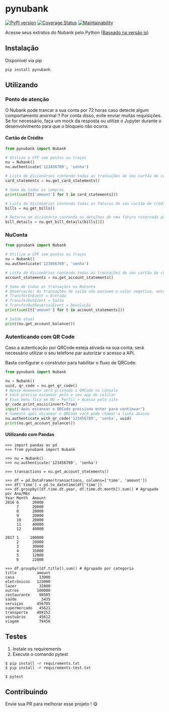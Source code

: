 # pynubank
[![PyPI version](https://badge.fury.io/py/pynubank.svg)](https://badge.fury.io/py/pynubank)
[![Coverage Status](https://coveralls.io/repos/github/andreroggeri/pynubank/badge.svg?branch=master)](https://coveralls.io/github/andreroggeri/pynubank?branch=master)
[![Maintainability](https://api.codeclimate.com/v1/badges/e550387e85d315a212af/maintainability)](https://codeclimate.com/github/andreroggeri/pynubank/maintainability)

Acesse seus extratos do Nubank pelo Python ([Baseado na versão js](https://github.com/Astrocoders/nubank-api))

## Instalação
Disponível via pip

`pip install pynubank`

## Utilizando

### Ponto de atenção
O Nubank pode trancar a sua conta por 72 horas caso detecte algum comportamento anormal !!
Por conta disso, evite enviar muitas requisições. Se for necessário, faça um mock da resposta ou utilize o Jupyter durante o desenvolvimento para que o bloqueio não ocorra.

#### Cartão de Crédito
```python
from pynubank import Nubank

# Utilize o CPF sem pontos ou traços
nu = Nubank()
nu.authenticate('123456789', 'senha')

# Lista de dicionários contendo todas as transações de seu cartão de crédito
card_statements = nu.get_card_statements()

# Soma de todas as compras
print(sum([t['amount'] for t in card_statements]))

# Lista de dicionários contendo todas as faturas do seu cartão de crédito
bills = nu.get_bills()

# Retorna um dicionário contendo os detalhes de uma fatura retornada por get_bills()
bill_details = nu.get_bill_details(bills[1])
```

### NuConta
```python
from pynubank import Nubank

# Utilize o CPF sem pontos ou traços
nu = Nubank()
nu.authenticate('123456789', 'senha')

# Lista de dicionários contendo todas as transações de seu cartão de crédito
account_statements = nu.get_account_statements()

# Soma de todas as transações na NuConta
# Observacão: As transações de saída não possuem o valor negativo, então deve-se olhar a propriedade "__typename".
# TransferInEvent = Entrada
# TransferOutEvent = Saída
# TransferOutReversalEvent = Devolução
print(sum([t['amount'] for t in account_statements]))

# Saldo atual
print(nu.get_account_balance())
```
### Autenticando com QR Code
Caso a autenticação por QRCode esteja ativada na sua conta, será necessário utilizar o seu telefone par autorizar o acesso a API.

Basta configurar o construtor para habilitar o fluxo de QRCode:
```python
from pynubank import Nubank

nu = Nubank()
uuid, qr_code = nu.get_qr_code()
# Nesse momeento será printado o QRCode no console
# Você precisa escanear pelo o seu app do celular
# Esse menu fica em NU > Perfil > Acesso pelo site
qr_code.print_ascii(invert=True)
input('Após escanear o QRCode pressione enter para continuar')
# Somente após escanear o QRCode você pode chamar a linha abaixo
nu.authenticate_with_qr_code('123456789', 'senha', uuid)
print(nu.get_account_balance())
```

#### Utilizando com Pandas
```
>>> import pandas as pd
>>> from pynubank import Nubank

>>> nu = Nubank()
>>> nu.authenticate('123456789', 'senha')

>>> transactions = nu.get_account_statements()

>>> df = pd.DataFrame(transactions, columns=['time', 'amount'])
>>> df['time'] = pd.to_datetime(df['time'])
>>> df.groupby([df.time.dt.year, df.time.dt.month]).sum() # Agrupado por Ano/Mês
Year Month  Amount
2016 6      20000
     7      20000
     8      20000
     9      20000
     10     20000
     11     40000
     12     40000

2017 1     100000
     2      20000
     3      30000
     4      35000
     5      12000
     6      22000

>>> df.groupby([df.title]).sum() # Agrupado por categoria
title         amount
casa           13000
eletrônicos   123000
lazer          32800
outros        100000
restaurante    98505
saúde           3435
serviços      456785
supermercado   45621
transporte    489152
vestuário      45612
viagem         78456

```

## Testes
1. Instale os requirements
1. Execute o comando pytest

```
$ pip install -r requirements.txt
$ pip install -r requirements-test.txt

$ pytest
```


## Contribuindo

Envie sua PR para melhorar esse projeto ! 😋
